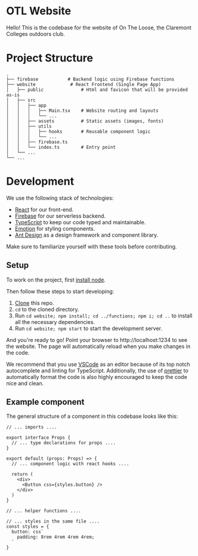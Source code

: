 # OTL Website

Hello! This is the codebase for the website of On The Loose, the Claremont Colleges outdoors club.

# Project Structure

```
.
├── firebase           # Backend logic using Firebase functions
├── website             # React Frontend (Single Page App)
│   ├── public              # Html and favicon that will be provided as-is
│   ├── src                 
│   │   ├── app
│   │   │   ├── Main.tsx    # Website routing and layouts
│   │   │   └── ...
│   │   ├── assets          # Static assets (images, fonts)
│   │   ├── utils
│   │   │   ├── hooks       # Reusable component logic
│   │   │   └── ...
│   │   ├── firebase.ts
│   │   └── index.ts        # Entry point
│   └── ...
└── ...
```

# Development

We use the following stack of technologies:

- [React](https://reactjs.org/) for our front-end.
- [Firebase](https://firebase.google.com/) for our serverless backend.
- [TypeScript](https://www.typescriptlang.org/) to keep our code typed and maintainable.
- [Emotion](https://emotion.sh/) for styling components.
- [Ant Design](https://ant.design/docs/react/introduce) as a design framework and component library.

Make sure to familiarize yourself with these tools before contributing.

## Setup

To work on the project, first [install node](https://treehouse.github.io/installation-guides/mac/node-mac.html).

Then follow these steps to start developing:

1. [Clone](https://docs.github.com/en/repositories/creating-and-managing-repositories/cloning-a-repository) this repo.
2. `cd` to the cloned directory.
3. Run `cd website; npm install; cd ../functions; npm i; cd ..` to install all the necessary dependencies.
4. Run `cd website; npm start` to start the development server.

And you're ready to go! Point your browser to http://localhost:1234 to see the website. The page will automatically reload when you make changes in the code.

We recommend that you use [VSCode](https://code.visualstudio.com/) as an editor because of its top notch autocomplete and linting for TypeScript. Additionally, the use of [prettier](https://prettier.io/) to automatically format the code is also highly encouraged to keep the code nice and clean.

<!-- TODO: add deployment instructions -->

## Example component

The general structure of a component in this codebase looks like this:

```tsx
// ... imports ....

export interface Props {
  // ... type declarations for props ....
}

export default (props: Props) => {
  // ... component logic with react hooks ....

  return (
    <div>
      <Button css={styles.button} />
    </div>
  )
}

// ... helper functions ....

// ... styles in the same file ....
const styles = {
  button: css`
    padding: 8rem 4rem 4rem 4rem;
  `
}
```
